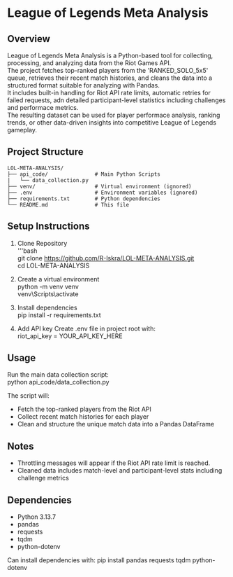 # League of Legends Meta Analysis

## Overview
League of Legends Meta Analysis is a Python-based tool for collecting, processing, and analyzing data from the Riot Games API.  
The project fetches top-ranked players from the 'RANKED_SOLO_5x5' queue, retrieves their recent match histories, and cleans the data into a structured format suitable for analyzing with Pandas.  
It includes built-in handling for Riot API rate limits, automatic retries for failed requests, adn detailed participant-level statistics including challenges and performace metrics.  
The resulting dataset can be used for player performace analysis, ranking trends, or other data-driven insights into competitive League of Legends gameplay.  

## Project Structure
	LOL-META-ANALYSIS/
	├── api_code/               # Main Python Scripts
	|   └── data_collection.py
	├── venv/                   # Virtual environment (ignored)
	├── .env                    # Environment variables (ignored)
	├── requirements.txt        # Python dependencies
	└── README.md               # This file

## Setup Instructions
1. Clone Repository  
    '''bash  
    	git clone https://github.com/R-Iskra/LOL-META-ANALYSIS.git  
    	cd LOL-META-ANALYSIS  

2. Create a virtual environment  
    python -m venv venv  
    venv\Scripts\activate

3. Install dependencies  
    pip install -r requirements.txt

4. Add API key
    Create .env file in project root with:  
        riot_api_key = YOUR_API_KEY_HERE

## Usage
Run the main data collection script:  
    python api_code/data_collection.py

The script will:
- Fetch the top-ranked players from the Riot API
- Collect recent match histories for each player
- Clean and structure the unique match data into a Pandas DataFrame

## Notes
- Throttling messages will appear if the Riot API rate limit is reached.
- Cleaned data includes match-level and participant-level stats including challenge metrics

## Dependencies
- Python 3.13.7
- pandas
- requests
- tqdm
- python-dotenv

Can install dependencies with:
pip install pandas requests tqdm python-dotenv
